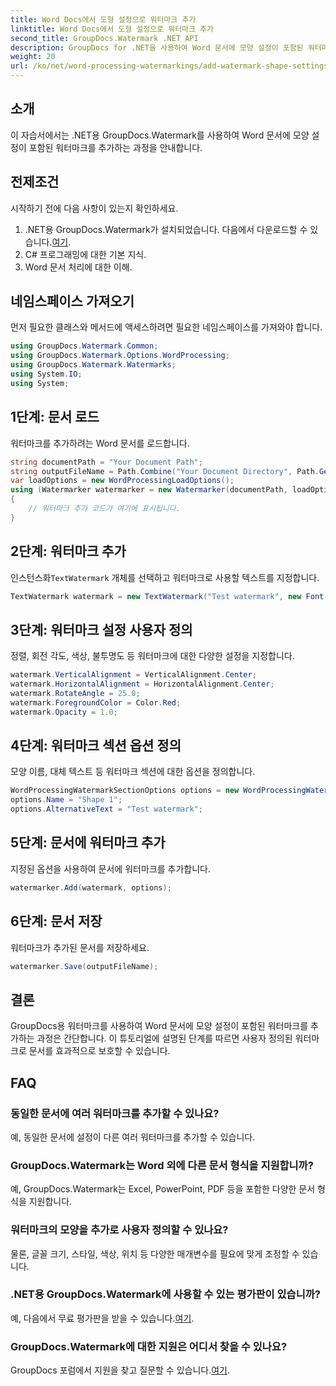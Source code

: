 ```yaml
---
title: Word Docs에서 도형 설정으로 워터마크 추가
linktitle: Word Docs에서 도형 설정으로 워터마크 추가
second_title: GroupDocs.Watermark .NET API
description: GroupDocs for .NET을 사용하여 Word 문서에 모양 설정이 포함된 워터마크를 추가하는 방법을 알아보세요. 문서를 효과적으로 보호하세요.
weight: 20
url: /ko/net/word-processing-watermarkings/add-watermark-shape-settings-word-docs/
---
```

## 소개
이 자습서에서는 .NET용 GroupDocs.Watermark를 사용하여 Word 문서에 모양 설정이 포함된 워터마크를 추가하는 과정을 안내합니다.
## 전제조건
시작하기 전에 다음 사항이 있는지 확인하세요.
1.  .NET용 GroupDocs.Watermark가 설치되었습니다. 다음에서 다운로드할 수 있습니다.[여기](https://releases.groupdocs.com/Watermark/net/).
2. C# 프로그래밍에 대한 기본 지식.
3. Word 문서 처리에 대한 이해.

## 네임스페이스 가져오기
먼저 필요한 클래스와 메서드에 액세스하려면 필요한 네임스페이스를 가져와야 합니다.
```csharp
using GroupDocs.Watermark.Common;
using GroupDocs.Watermark.Options.WordProcessing;
using GroupDocs.Watermark.Watermarks;
using System.IO;
using System;
```
## 1단계: 문서 로드
워터마크를 추가하려는 Word 문서를 로드합니다.
```csharp
string documentPath = "Your Document Path";
string outputFileName = Path.Combine("Your Document Directory", Path.GetFileName(documentPath));
var loadOptions = new WordProcessingLoadOptions();
using (Watermarker watermarker = new Watermarker(documentPath, loadOptions))
{
    // 워터마크 추가 코드가 여기에 표시됩니다.
}
```
## 2단계: 워터마크 추가
 인스턴스화`TextWatermark` 개체를 선택하고 워터마크로 사용할 텍스트를 지정합니다.
```csharp
TextWatermark watermark = new TextWatermark("Test watermark", new Font("Arial", 19));
```
## 3단계: 워터마크 설정 사용자 정의
정렬, 회전 각도, 색상, 불투명도 등 워터마크에 대한 다양한 설정을 지정합니다.
```csharp
watermark.VerticalAlignment = VerticalAlignment.Center;
watermark.HorizontalAlignment = HorizontalAlignment.Center;
watermark.RotateAngle = 25.0;
watermark.ForegroundColor = Color.Red;
watermark.Opacity = 1.0;
```
## 4단계: 워터마크 섹션 옵션 정의
모양 이름, 대체 텍스트 등 워터마크 섹션에 대한 옵션을 정의합니다.
```csharp
WordProcessingWatermarkSectionOptions options = new WordProcessingWatermarkSectionOptions();
options.Name = "Shape 1";
options.AlternativeText = "Test watermark";
```
## 5단계: 문서에 워터마크 추가
지정된 옵션을 사용하여 문서에 워터마크를 추가합니다.
```csharp
watermarker.Add(watermark, options);
```
## 6단계: 문서 저장
워터마크가 추가된 문서를 저장하세요.
```csharp
watermarker.Save(outputFileName);
```

## 결론
GroupDocs용 워터마크를 사용하여 Word 문서에 모양 설정이 포함된 워터마크를 추가하는 과정은 간단합니다. 이 튜토리얼에 설명된 단계를 따르면 사용자 정의된 워터마크로 문서를 효과적으로 보호할 수 있습니다.
## FAQ
### 동일한 문서에 여러 워터마크를 추가할 수 있나요?
예, 동일한 문서에 설정이 다른 여러 워터마크를 추가할 수 있습니다.
### GroupDocs.Watermark는 Word 외에 다른 문서 형식을 지원합니까?
예, GroupDocs.Watermark는 Excel, PowerPoint, PDF 등을 포함한 다양한 문서 형식을 지원합니다.
### 워터마크의 모양을 추가로 사용자 정의할 수 있나요?
물론, 글꼴 크기, 스타일, 색상, 위치 등 다양한 매개변수를 필요에 맞게 조정할 수 있습니다.
### .NET용 GroupDocs.Watermark에 사용할 수 있는 평가판이 있습니까?
 예, 다음에서 무료 평가판을 받을 수 있습니다.[여기](https://releases.groupdocs.com/).
### GroupDocs.Watermark에 대한 지원은 어디서 찾을 수 있나요?
 GroupDocs 포럼에서 지원을 찾고 질문할 수 있습니다.[여기](https://forum.groupdocs.com/c/watermark/19).